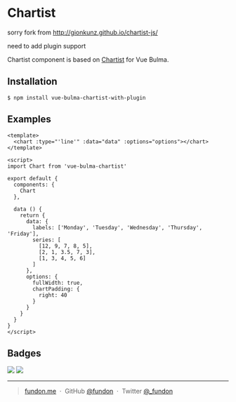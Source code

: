 # Chartist
sorry fork from http://gionkunz.github.io/chartist-js/

need to add plugin support

Chartist component is based on [Chartist](http://gionkunz.github.io/chartist-js/) for Vue Bulma.

## Installation

```
$ npm install vue-bulma-chartist-with-plugin
```

## Examples

```vue
<template>
  <chart :type="'line'" :data="data" :options="options"></chart>
</template>

<script>
import Chart from 'vue-bulma-chartist'

export default {
  components: {
    Chart
  },

  data () {
    return {
      data: {
        labels: ['Monday', 'Tuesday', 'Wednesday', 'Thursday', 'Friday'],
        series: [
          [12, 9, 7, 8, 5],
          [2, 1, 3.5, 7, 3],
          [1, 3, 4, 5, 6]
        ]
      },
      options: {
        fullWidth: true,
        chartPadding: {
          right: 40
        }
      }
    }
  }
}
</script>
```

## Badges

![](https://img.shields.io/badge/license-MIT-blue.svg)
![](https://img.shields.io/badge/status-stable-green.svg)

---

> [fundon.me](https://fundon.me) &nbsp;&middot;&nbsp;
> GitHub [@fundon](https://github.com/fundon) &nbsp;&middot;&nbsp;
> Twitter [@_fundon](https://twitter.com/_fundon)
